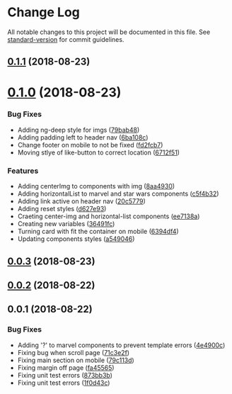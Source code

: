 # Change Log

All notable changes to this project will be documented in this file. See [standard-version](https://github.com/conventional-changelog/standard-version) for commit guidelines.

<a name="0.1.1"></a>
## [0.1.1](https://github.com/anakis/awesome-tastes-discovery/compare/v0.1.0...v0.1.1) (2018-08-23)



<a name="0.1.0"></a>
# [0.1.0](https://github.com/anakis/awesome-tastes-discovery/compare/v0.0.3...v0.1.0) (2018-08-23)


### Bug Fixes

* Adding ng-deep style for imgs ([79bab48](https://github.com/anakis/awesome-tastes-discovery/commit/79bab48))
* Adding padding left to header nav ([6ba108c](https://github.com/anakis/awesome-tastes-discovery/commit/6ba108c))
* Change footer on mobile to not be fixed ([fd2fcb7](https://github.com/anakis/awesome-tastes-discovery/commit/fd2fcb7))
* Moving stlye of like-button to correct location ([6712f51](https://github.com/anakis/awesome-tastes-discovery/commit/6712f51))


### Features

* Adding centerImg to components with img ([8aa4930](https://github.com/anakis/awesome-tastes-discovery/commit/8aa4930))
* Adding horizontalList to marvel and star wars components ([c5f4b32](https://github.com/anakis/awesome-tastes-discovery/commit/c5f4b32))
* Adding link active on header nav ([20c5779](https://github.com/anakis/awesome-tastes-discovery/commit/20c5779))
* Adding reset styles ([d627e93](https://github.com/anakis/awesome-tastes-discovery/commit/d627e93))
* Craeting center-img and horizontal-list components ([ee7138a](https://github.com/anakis/awesome-tastes-discovery/commit/ee7138a))
* Creating new variables ([36491fc](https://github.com/anakis/awesome-tastes-discovery/commit/36491fc))
* Turning card with fit the container on mobile ([6394df4](https://github.com/anakis/awesome-tastes-discovery/commit/6394df4))
* Updating components styles ([a549046](https://github.com/anakis/awesome-tastes-discovery/commit/a549046))



<a name="0.0.3"></a>
## [0.0.3](https://github.com/anakis/awesome-tastes-discovery/compare/v0.0.2...v0.0.3) (2018-08-23)



<a name="0.0.2"></a>
## [0.0.2](https://github.com/anakis/awesome-tastes-discovery/compare/v0.0.1...v0.0.2) (2018-08-22)



<a name="0.0.1"></a>
## 0.0.1 (2018-08-22)


### Bug Fixes

* Adding '?' to marvel components to prevent template errors ([4e4900c](https://github.com/anakis/awesome-tastes-discovery/commit/4e4900c))
* Fixing bug when scroll page ([71c3e2f](https://github.com/anakis/awesome-tastes-discovery/commit/71c3e2f))
* Fixing main section on mobile ([79c113d](https://github.com/anakis/awesome-tastes-discovery/commit/79c113d))
* Fixing margin off page ([fa45565](https://github.com/anakis/awesome-tastes-discovery/commit/fa45565))
* Fixing unit test errors ([873bb3b](https://github.com/anakis/awesome-tastes-discovery/commit/873bb3b))
* Fixing unit test errors ([1f0d43c](https://github.com/anakis/awesome-tastes-discovery/commit/1f0d43c))
